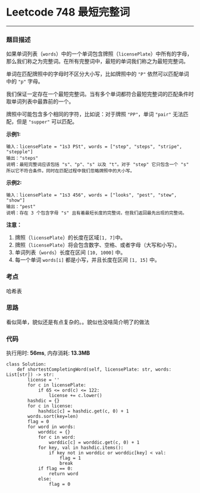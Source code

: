 # Leetcode 748 最短完整词
***
### 题目描述
如果单词列表（`words`）中的一个单词包含牌照（`licensePlate`）中所有的字母，那么我们称之为完整词。在所有完整词中，最短的单词我们称之为最短完整词。

单词在匹配牌照中的字母时不区分大小写，比如牌照中的 `"P"` 依然可以匹配单词中的 `"p"` 字母。

我们保证一定存在一个最短完整词。当有多个单词都符合最短完整词的匹配条件时取单词列表中最靠前的一个。

牌照中可能包含多个相同的字符，比如说：对于牌照 `"PP"`，单词 `"pair"` 无法匹配，但是 `"supper"` 可以匹配。


**示例1:**

	输入：licensePlate = "1s3 PSt", words = ["step", "steps", "stripe", "stepple"]
	输出："steps"
	说明：最短完整词应该包括 "s"、"p"、"s" 以及 "t"。对于 "step" 它只包含一个 "s" 所以它不符合条件。同时在匹配过程中我们忽略牌照中的大小写。
	
**示例2:**

	输入：licensePlate = "1s3 456", words = ["looks", "pest", "stew", "show"]
	输出："pest"
	说明：存在 3 个包含字母 "s" 且有着最短长度的完整词，但我们返回最先出现的完整词。


**注意：**

1. 牌照（`licensePlate`）的长度在区域`[1, 7]`中。
2. 牌照（`licensePlate`）将会包含数字、空格、或者字母（大写和小写）。
3. 单词列表（`words`）长度在区间 `[10, 1000]` 中。
4. 每一个单词 `words[i]` 都是小写，并且长度在区间 `[1, 15]` 中。



### 考点

哈希表

### 思路

看似简单，貌似还是有点复杂的。。貌似也没啥简介明了的做法


### 代码
执行用时: **56ms**, 内存消耗: **13.3MB**

```
class Solution:
    def shortestCompletingWord(self, licensePlate: str, words: List[str]) -> str:
        license = ''
        for c in licensePlate:
            if 65 <= ord(c) <= 122:
                license += c.lower()
        hashdic = {}
        for c in license:
            hashdic[c] = hashdic.get(c, 0) + 1
        words.sort(key=len)
        flag = 0
        for word in words:
            worddic = {}
            for c in word:
                worddic[c] = worddic.get(c, 0) + 1
            for key, val in hashdic.items():
                if key not in worddic or worddic[key] < val:
                    flag = 1
                    break
            if flag == 0:
                return word
            else:
                flag = 0
```

